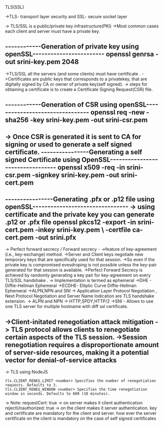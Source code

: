 TLS(SSL)

->TLS- transport layer security and SSL- secure socket layer
	
-> TLS/SSL is a public/private key infrastructure(PKI)
->Most common cases each client and server must have a private key.

------------Generation of private key using openSSL------------------------	
		openssl genrsa -out srini-key.pem 2048
---------------------------------------------------------------------------

->TLS/SSL all the servers (and some clients) must have certificate .
	->Certificates are public keys that corresponds to a privatekey, 
		that are digitally signed by CA or owner of private key(self signed).
	-> steps for obtaining a certificate is to create a Certificate Signing Request(CSR) file.
	
------------Generation of CSR using openSSL--------------------------------
     	openssl req -new -sha256 -key srini-key.pem -out srini-csr.pem
---------------------------------------------------------------------------	
-> Once CSR is generated it is sent to CA for signing or used to generate a self signed certificate.
----------------Generating a self signed Certificate using OpenSSL---------------------------------
		openssl x509 -req -in srini-csr.pem -signkey srini-key.pem -out srini-cert.pem
--------------------------------------------------------------------------------------------------- 
----------------Generating .pfx or .p12 file using openSSL--------------------------------
-> using certificate and the private key you can generate .p12 or .pfx file
		openssl pkcs12 -export -in srini-cert.pem -inkey srini-key.pem \   -certfile ca-cert.pem -out srini.pfx
------------------------------------------------------------------------------------------
-> Perfect forward secrecy / Forward secrecy -
	->feature of key-agreement (i.e., key-exchange) method.
	->Server and Client keys negotiate new temporary keys that are specifically used for that session.
	->So even if the private key is compromised evesdroping is not possible unless the key-pair generated for that session is available.
	->Perfect Forward Secrecy is achieved by randomly generating a key pair for key-agreement on every TLS/SSL handshake . -> Implementation is termed as ephemeral
				->DHE - Diffie-Hellman Ephemeral
				->ECDHE- Elliptic Curve Diffie-Hellman Ephemeral
->ALPN,NPN and SNI
		-> Application Layer Protocol Negotiation , Next Protocol Negotiation and Server Name Indication are TLS handshake extension.
		-> ALPN and NPN -> HTTP,SPDY,HTTP/2
		->SNI - Allows to use one TLS server for multiple hostname with diff ssl certificate.
		
->Client-initated renegotiation attack mitigation
	-> TLS protocol allows clients to renegotiate certain aspects of the TLS session.
	->Session renegotiation requires a disproportionate amount of server-side resources, making it a potential vector for denial-of-service attacks
------------------------------------------------------------------------------------------------------------------------------------------------------------------------------------------
-> TLS using NodeJS 		
	
	tls.CLIENT_RENEG_LIMIT <number> Specifies the number of renegotiation requests. Defaults to 3.
	tls.CLIENT_RENEG_WINDOW <number> Specifies the time renegotiation window in seconds. Defaults to 600 (10 minutes).

	
-> Note:   requestCert: true -> on server makes it client authentication
		   rejectUnauthorized: true -> on the client makes it server authentication.
		   key and certificate are mandatory for the client and server.
		   how ever the server certificate on the client is mandatory on the case of self signed certificates
	